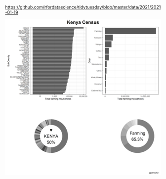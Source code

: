 https://github.com/rfordatascience/tidytuesday/blob/master/data/2021/2021-01-19

![](20210119-W04-Kenya_Census.png)